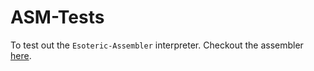 # ASM-Tests
To test out the `Esoteric-Assembler` interpreter. Checkout the assembler [here](https://github.com/OogleGlu/Esoteric-Assembler).
